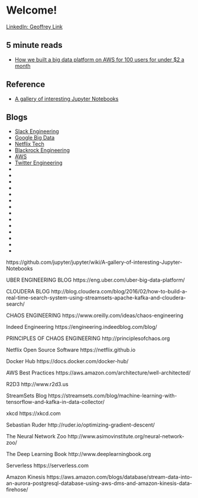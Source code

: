 # Welcome!

[LinkedIn: Geoffrey Link](https://www.linkedin.com/in/geoffreylink/)

## 5 minute reads

* [How we built a big data platform on AWS for 100 users for under $2 a month](https://read.acloud.guru/how-we-built-a-big-data-analytics-platform-on-aws-for-100-large-users-for-under-2-a-month-b37425b6cc4)

## Reference

* [A gallery of interesting Jupyter Notebooks](https://github.com/jupyter/jupyter/wiki/A-gallery-of-interesting-Jupyter-Notebooks)

## Blogs

* [Slack Engineering](https://slack.engineering)
* [Google Big Data](https://cloud.google.com/blog/big-data/)
* [Netflix Tech](https://medium.com/netflix-techblog)
* [Blackrock Engineering](http://rockthecode.io)
* [AWS](https://aws.amazon.com/blogs/aws/)
* [Twitter Engineering](https://blog.twitter.com/engineering/en_us.html)
* []()
* []()
* []()
* []()
* []()
* []()
* []()
* []()
* []()
* []()
* []()
* []()
* []()
* []()
<p>https://github.com/jupyter/jupyter/wiki/A-gallery-of-interesting-Jupyter-Notebooks</p>
<p>UBER ENGINEERING BLOG https://eng.uber.com/uber-big-data-platform/</p>
<p>CLOUDERA BLOG http://blog.cloudera.com/blog/2016/02/how-to-build-a-real-time-search-system-using-streamsets-apache-kafka-and-cloudera-search/</p>
<p>CHAOS ENGINEERING https://www.oreilly.com/ideas/chaos-engineering</p>
<p>Indeed Engineering https://engineering.indeedblog.com/blog/</p>
<p>PRINCIPLES OF CHAOS ENGINEERING http://principlesofchaos.org </p>
<p>Netflix Open Source Software https://netflix.github.io</p>
<p>Docker Hub https://docs.docker.com/docker-hub/</p>
<p>AWS Best Practices https://aws.amazon.com/architecture/well-architected/</p>
<p>R2D3 http://www.r2d3.us</p>
<p>StreamSets Blog https://streamsets.com/blog/machine-learning-with-tensorflow-and-kafka-in-data-collector/ </p>
<p>xkcd https://xkcd.com</p>
<p>Sebastian Ruder http://ruder.io/optimizing-gradient-descent/</p>
<p>The Neural Network Zoo http://www.asimovinstitute.org/neural-network-zoo/</p>
<p>The Deep Learning Book http://www.deeplearningbook.org</p>
<p>Serverless https://serverless.com</p>
<p>Amazon Kinesis https://aws.amazon.com/blogs/database/stream-data-into-an-aurora-postgresql-database-using-aws-dms-and-amazon-kinesis-data-firehose/</p>


